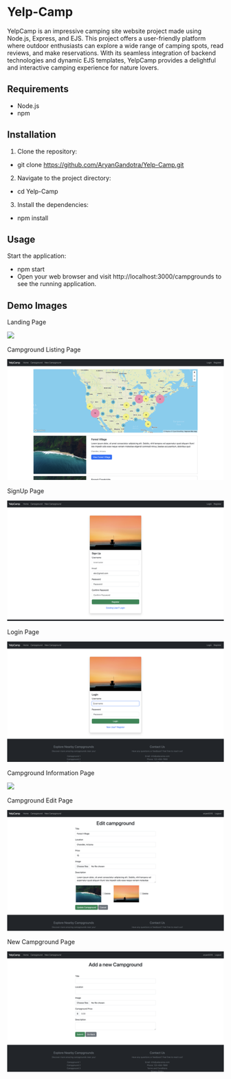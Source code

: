 # Yelp-Camp

YelpCamp is an impressive camping site website project made using Node.js, Express, and EJS. This project offers a user-friendly platform where outdoor enthusiasts can explore a wide range of camping spots, read reviews, and make reservations. With its seamless integration of backend technologies and dynamic EJS templates, YelpCamp provides a delightful and interactive camping experience for nature lovers.

## Requirements
- Node.js
- npm

## Installation
1. Clone the repository:

- git clone https://github.com/AryanGandotra/Yelp-Camp.git

2. Navigate to the project directory:

- cd Yelp-Camp

3. Install the dependencies:

- npm install

## Usage

Start the application:

- npm start
- Open your web browser and visit http://localhost:3000/campgrounds to see the running application.

## Demo Images

Landing Page

![](https://github.com/AryanGandotra/Yelp-Camp/blob/main/images/demo1.png)

Campground Listing Page

![](https://github.com/AryanGandotra/Yelp-Camp/blob/main/images/demo2.png)

SignUp Page

![](https://github.com/AryanGandotra/Yelp-Camp/blob/main/images/demo3.png)

Login Page

![](https://github.com/AryanGandotra/Yelp-Camp/blob/main/images/Demo4.png)

Campground Information Page

![](https://github.com/AryanGandotra/Yelp-Camp/blob/main/images/Demo5.png)

Campground Edit Page

![](https://github.com/AryanGandotra/Yelp-Camp/blob/main/images/Demo6.png)

New Campground Page

![](https://github.com/AryanGandotra/Yelp-Camp/blob/main/images/Demo7.png)
